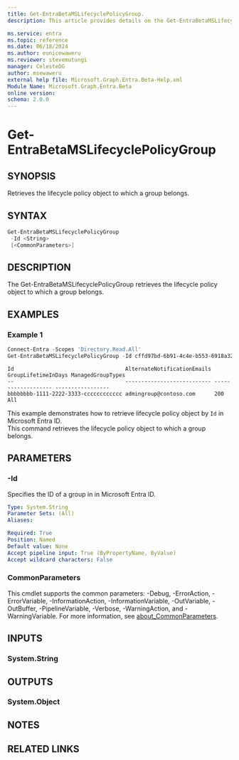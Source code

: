 ```yaml
---
title: Get-EntraBetaMSLifecyclePolicyGroup.
description: This article provides details on the Get-EntraBetaMSLifecyclePolicyGroup command.

ms.service: entra
ms.topic: reference
ms.date: 06/18/2024
ms.author: eunicewaweru
ms.reviewer: stevemutungi
manager: CelesteDG
author: msewaweru
external help file: Microsoft.Graph.Entra.Beta-Help.xml
Module Name: Microsoft.Graph.Entra.Beta
online version:
schema: 2.0.0
---
```


# Get-EntraBetaMSLifecyclePolicyGroup

## SYNOPSIS
Retrieves the lifecycle policy object to which a group belongs.

## SYNTAX

```powershell
Get-EntraBetaMSLifecyclePolicyGroup 
 -Id <String> 
 [<CommonParameters>]
```

## DESCRIPTION
The Get-EntraBetaMSLifecyclePolicyGroup retrieves the lifecycle policy object to which a group belongs.

## EXAMPLES

### Example 1
```powershell
Connect-Entra -Scopes 'Directory.Read.All'
Get-EntraBetaMSLifecyclePolicyGroup -Id cffd97bd-6b91-4c4e-b553-6918a320211c
```
```output
Id                                   AlternateNotificationEmails GroupLifetimeInDays ManagedGroupTypes
--                                   --------------------------- ------------------- -----------------
bbbbbbbb-1111-2222-3333-cccccccccccc admingroup@contoso.com      200                 All
```

This example demonstrates how to retrieve lifecycle policy object by `Id` in Microsoft Entra ID.  
This command retrieves the lifecycle policy object to which a group belongs.

## PARAMETERS

### -Id
Specifies the ID of a group in in Microsoft Entra ID. 

```yaml
Type: System.String
Parameter Sets: (All)
Aliases:

Required: True
Position: Named
Default value: None
Accept pipeline input: True (ByPropertyName, ByValue)
Accept wildcard characters: False
```

### CommonParameters
This cmdlet supports the common parameters: -Debug, -ErrorAction, -ErrorVariable, -InformationAction, -InformationVariable, -OutVariable, -OutBuffer, -PipelineVariable, -Verbose, -WarningAction, and -WarningVariable. For more information, see [about_CommonParameters](https://go.microsoft.com/fwlink/?LinkID=113216).

## INPUTS

### System.String
## OUTPUTS

### System.Object
## NOTES

## RELATED LINKS
